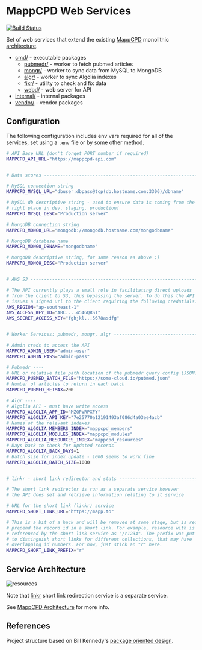# MappCPD Web Services

[![Build Status](https://travis-ci.org/mappcpd/web-services.svg?branch=master)](https://travis-ci.org/mappcpd/web-services)

Set of web services that extend the existing [MappCPD](https://mappcpd.com) monolithic [architecture](https://github.com/mappcpd/architecture/wiki).

* [cmd/](/cmd/README.md) - executable packages
  * [pubmedr/](/cmd/pubmedr/README.md) - worker to fetch pubmed articles
  * [mongr/](/cmd/mongr/README.md) - worker to sync data from MySQL to MongoDB
  * [algr/](/cmd/algr/README.md) - worker to sync Algolia indexes
  * [fixr/](/cmd/fixr/README.md) - utility to check and fix data
  * [webd/](/cmd/webd/README.md) - web server for API
* [internal/](/internal/README.md) - internal packages
* [vendor/](/vendor/README.md) - vendor packages

## Configuration

The following configuration includes env vars required for all of the services, set using a `.env` file or by some other method.

```bash
# API Base URL (don't forget PORT number if required)
MAPPCPD_API_URL="https://mappcpd-api.com"


# Data stores ------------------------------------------------------------------

# MySQL connection string
MAPPCPD_MYSQL_URL="dbuser:dbpass@tcp(db.hostname.com:3306)/dbname"

# MySQL db descriptive string - used to ensure data is coming from the 
# right place in dev, staging, production! 
MAPPCPD_MYSQL_DESC="Production server"

# MongoDB connection string
MAPPCPD_MONGO_URL="mongodb://mongodb.hostname.com/mongodbname"

# MongoDB database name
MAPPCPD_MONGO_DBNAME="mongodbname"

# MongoDB descriptive string, for same reason as above ;)
MAPPCPD_MONGO_DESC="Production server"


# AWS S3 -----------------------------------------------------------------------

# The API currently plays a small role in facilitating direct uploads 
# from the client to S3, thus bypassing the server. To do this the API 
# issues a signed url to the client requiring the following credntials:
AWS_REGION="ap-southeast-1"
AWS_ACCESS_KEY_ID="ABC....4546QRST"
AWS_SECRET_ACCESS_KEY="fghjkl...5678asdfg"


# Worker Services: pubmedr, mongr, algr ----------------------------------------

# Admin creds to access the API
MAPPCPD_ADMIN_USER="admin-user"
MAPPCPD_ADMIN_PASS="admin-pass"

# Pubmedr ----
# URL or relative file path location of the pubmedr query config (JSON) 
MAPPCPD_PUBMED_BATCH_FILE="https://some-cloud.io/pubmed.json"
# Number of articles to return in each batch
MAPPCPD_PUBMED_RETMAX=200

# Algr ----
# Algolia API - must have write access 
MAPPCPD_ALGOLIA_APP_ID="MZQPVRPXFY"
MAPPCPD_ALGOLIA_API_KEY="7e25770a12191493af086d4a03ee4acb"
# Names of the relevant indexes 
MAPPCPD_ALGOLIA_MEMBERS_INDEX="mappcpd_members"
MAPPCPD_ALGOLIA_MODULES_INDEX="mappcpd_modules"
MAPPCPD_ALGOLIA_RESOURCES_INDEX="mappcpd_resources"
# Days back to check for updated records
MAPPCPD_ALGOLIA_BACK_DAYS=1
# Batch size for index update - 1000 seems to work fine
MAPPCPD_ALGOLIA_BATCH_SIZE=1000


# linkr - short link redirector and stats --------------------------------------

# The short link redirector is run as a separate service however 
# the API does set and retrieve information relating to it service 

# URL for the short link (linkr) service 
MAPPCPD_SHORT_LINK_URL="https://mapp.to"

# This is a bit of a hack and will be removed at some stage, but is required to 
# prepend the record id in a short link. For example, resource with is 1234 is
# referenced by the short link service as "/r1234". The prefix was put in place
# to distinguish short links for different collections, that may have 
# overlapping id numbers. For now, just stick an "r" here.
MAPPCPD_SHORT_LINK_PREFIX="r"

``` 

  





## Service Architecture

![resources](https://docs.google.com/drawings/d/1zJ4pQCb94syzpCvoqRBXwbMUvs8LhpFlFE2Gax6LTfM/pub?w=691&h=431)

Note that [linkr](https://github.com/34South/linkr) short link redirection service is a separate service.

See [MappCPD Architecture](https://github.com/mappcpd/architecture/wiki) for more info.



## References

Project structure based on Bill Kennedy's [package oriented design](https://www.goinggo.net/2017/02/package-oriented-design.html).

